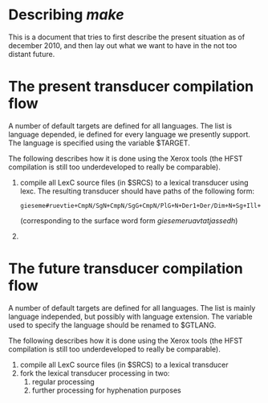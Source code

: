 # Describing *make*

This is a document that tries to first describe the present situation as
of december 2010, and then lay out what we want to have in the not too
distant future.

The present transducer compilation flow
=======================================

A number of default targets are defined for all languages. The list is
language depended, ie defined for every language we presently support.
The language is specified using the variable $TARGET.

The following describes how it is done using the Xerox tools (the HFST
compilation is still too underdeveloped to really be comparable).

1.  compile all LexC source files (in $SRCS) to a lexical transducer
    using lexc. The resulting transducer should have paths of the
    following form:

        gieseme#ruevtie+CmpN/SgN+CmpN/SgG+CmpN/PlG+N+Der1+Der/Dim+N+Sg+Ill+PxSg2:gieseme#ruevt%^aLATUS%»tje%>assedh

    (corresponding to the surface word form *giesemeruavtatjassedh*)

2.  

The future transducer compilation flow
======================================

A number of default targets are defined for all languages. The list is
mainly language independed, but possibly with language extension. The
variable used to specify the language should be renamed to $GTLANG.

The following describes how it is done using the Xerox tools (the HFST
compilation is still too underdeveloped to really be comparable).

1.  compile all LexC source files (in $SRCS) to a lexical transducer
2.  fork the lexical transducer processing in two:
    1.  regular processing
    2.  further processing for hyphenation purposes
